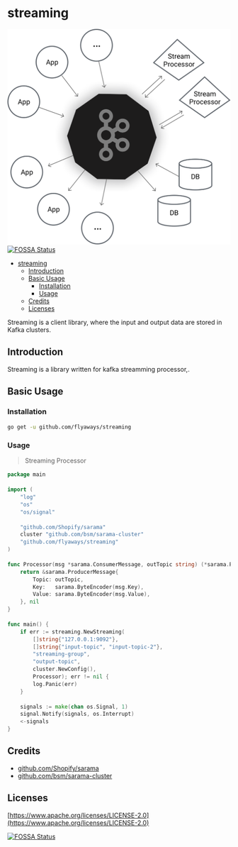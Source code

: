 streaming
====================
![streaming](./kafka_diagram.png "streaming")
[![FOSSA Status](https://app.fossa.io/api/projects/git%2Bgithub.com%2Fflyaways%2Fstreaming.svg?type=shield)](https://app.fossa.io/projects/git%2Bgithub.com%2Fflyaways%2Fstreaming?ref=badge_shield)

<!-- TOC -->

- [streaming](#streaming)
	- [Introduction](#introduction)
	- [Basic Usage](#basic-usage)
		- [Installation](#installation)
		- [Usage](#usage)
	- [Credits](#credits)
	- [Licenses](#licenses)

<!-- /TOC -->

Streaming is a client library, where the input and output data are stored in Kafka clusters.

## Introduction

Streaming is a library written for kafka streamming processor,.

## Basic Usage

### Installation

```sh
go get -u github.com/flyaways/streaming
```

### Usage

> Streaming Processor

```go
package main

import (
	"log"
	"os"
	"os/signal"

	"github.com/Shopify/sarama"
	cluster "github.com/bsm/sarama-cluster"
	"github.com/flyaways/streaming"
)

func Processor(msg *sarama.ConsumerMessage, outTopic string) (*sarama.ProducerMessage, error) {
	return &sarama.ProducerMessage{
		Topic: outTopic,
		Key:   sarama.ByteEncoder(msg.Key),
		Value: sarama.ByteEncoder(msg.Value),
	}, nil
}

func main() {
	if err := streaming.NewStreaming(
		[]string{"127.0.0.1:9092"},
		[]string{"input-topic", "input-topic-2"},
		"streaming-group",
		"output-topic",
		cluster.NewConfig(),
		Processor); err != nil {
		log.Panic(err)
	}

	signals := make(chan os.Signal, 1)
	signal.Notify(signals, os.Interrupt)
	<-signals
}

```

## Credits

- [github.com/Shopify/sarama](https://github.com/Shopify/sarama)
- [github.com/bsm/sarama-cluster](https://github.com/bsm/sarama-cluster)

## Licenses

[https://www.apache.org/licenses/LICENSE-2.0](https://www.apache.org/licenses/LICENSE-2.0)


[![FOSSA Status](https://app.fossa.io/api/projects/git%2Bgithub.com%2Fflyaways%2Fstreaming.svg?type=large)](https://app.fossa.io/projects/git%2Bgithub.com%2Fflyaways%2Fstreaming?ref=badge_large)